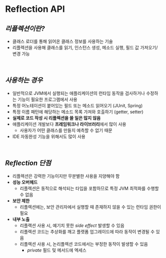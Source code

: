 # **Reflection API**

## **_리플렉션이란?_**

- 클래스 로더를 통해 읽어온 클래스 정보를 사용하는 기술
- 리플렉션을 사용해 클래스를 읽기, 인스턴스 생성, 메소드 실행, 필드 값 가져오기/변경 가능

<br>

## **_사용하는 경우_**

- 일반적으로 JVM에서 실행되는 애플리케이션의 런타임 동작을 검사하거나 수정하는 기능이 필요한 프로그램에서 사용
- 특정 어노테이션이 붙어있는 필드 또는 메소드 읽어오기 (JUnit, Spring)
- 특정 이름 패턴에 해당하는 메소드 목록 가져와 호출하기 (getter, setter)
- **실제로 코드 작성 시 리플렉션을 쓸 일은 많지 않음**
- 애플리케이션 개발보다 **프레임워크나 라이브러리**에서 많이 사용
  - 사용자가 어떤 클래스를 만들지 예측할 수 없기 때문
- IDE 자동완성 기능을 위해서도 많이 사용

<br>

## **_Reflection 단점_**

- 리플렉션은 강력한 기능이지만 무분별한 사용을 지양해야 함
- **성능 오버헤드**
  - 리플렉션은 동적으로 해석되는 타입을 포함하므로 특정 JVM 최적화를 수행할 수 없음
- **보안 제한**
  - 리플렉션에는, 보안 관리자에서 실행할 때 존재하지 않을 수 있는 런타임 권한이 필요
- **내부 노출**
  - 리플랙션 사용 시, 예기치 못한 _side effect_ 발생할 수 있음
  - 리플렉션 코드는 추상화를 깨고 플랫폼 업그레이드에 따라 동작이 변경될 수 있음
  - 리플렉션 사용 시, 논리플렉션 코드에서는 부정한 동작이 발생할 수 있음
    - _private_ 필드 및 메서드에 엑세스
